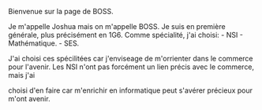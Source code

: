Bienvenue sur la page de BOSS.



Je m'appelle Joshua mais on m'appelle BOSS. Je suis en première générale, plus précisément en 1G6. Comme spécialité, j'ai choisi: - NSI  - Mathématique. - SES.

J'ai choisi ces spécilitées car j'enviseage de m'orrienter dans le commerce pour l'avenir. Les NSI n'ont pas forcément un lien précis avec le commerce, mais j'ai 

choisi d'en faire car m'enrichir en informatique peut s'avérer précieux pour m'ont avenir.
